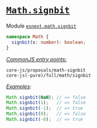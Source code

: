 # [`Math.signbit`](https://github.com/tc39/proposal-Math.signbit)
Module [`esnext.math.signbit`](/packages/core-js/modules/esnext.math.signbit.js)
```ts
namespace Math {
  signbit(x: number): boolean;
}
```
[*CommonJS entry points:*](/docs/Usage.md#commonjs-api)
```
core-js/proposals/math-signbit
core-js(-pure)/full/math/signbit
```
[*Examples*](https://goo.gl/rPWbzZ):
```js
Math.signbit(NaN); // => false
Math.signbit(1);   // => false
Math.signbit(-1);  // => true
Math.signbit(0);   // => false
Math.signbit(-0);  // => true
```
